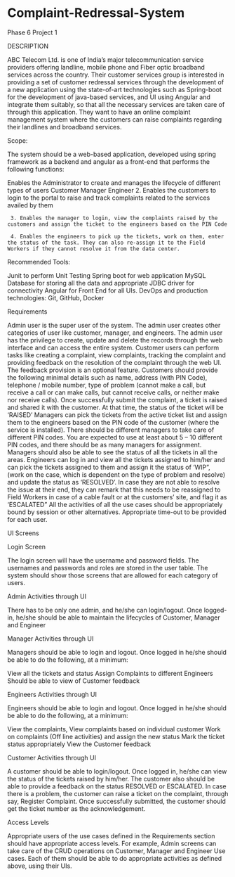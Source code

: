 # Complaint-Redressal-System
Phase 6 Project 1

DESCRIPTION

ABC Telecom Ltd. is one of India’s major telecommunication service providers offering landline, mobile phone and Fiber optic broadband services across the country. Their customer services group is interested in providing a set of customer redressal services through the development of a new application using the state-of-art technologies such as Spring-boot for the development of java-based services, and UI using Angular and integrate them suitably, so that all the necessary services are taken care of through this application. They want to have an online complaint management system where the customers can raise complaints regarding their landlines and broadband services.

Scope:

The system should be a web-based application, developed using spring framework as a backend and angular as a front-end that performs the following functions:

Enables the Administrator to create and manages the lifecycle of different types of users
Customer
Manager
Engineer
     2. Enables the customers to login to the portal to raise and track complaints related to the services availed by them

     3. Enables the manager to login, view the complaints raised by the customers and assign the ticket to the engineers based on the PIN Code

     4. Enables the engineers to pick up the tickets, work on them, enter the status of the task. They can also re-assign it to the Field Workers if they cannot resolve it from the data center.

 

Recommended Tools:

Junit to perform Unit Testing
Spring boot for web application
MySQL Database for storing all the data and appropriate JDBC driver for connectivity
Angular for Front End for all UIs.
DevOps and production technologies: Git, GitHub, Docker
 

Requirements

Admin user is the super user of the system. The admin user creates other categories of user like customer, manager, and engineers. The admin user has the privilege to create, update and delete the records through the web interface and can access the entire system.
Customer users can perform tasks like creating a complaint, view complaints, tracking the complaint and providing feedback on the resolution of the complaint through the web UI. The feedback provision is an optional feature. Customers should provide the following minimal details such as name, address (with PIN Code), telephone / mobile number, type of problem (cannot make a call, but receive a call or can make calls, but cannot receive calls, or neither make nor receive calls). Once successfully submit the complaint, a ticket is raised and shared it with the customer. At that time, the status of the ticket will be ‘RAISED’
Managers can pick the tickets from the active ticket list and assign them to the engineers based on the PIN code of the customer (where the service is installed). There should be different managers to take care of different PIN codes. You are expected to use at least about 5 – 10 different PIN codes, and there should be as many managers for assignment. Managers should also be able to see the status of all the tickets in all the areas.
Engineers can log in and view all the tickets assigned to him/her and can pick the tickets assigned to them and assign it the status of ‘WIP”, (work on the case, which is dependent on the type of problem and resolve) and update the status as ‘RESOLVED’. In case they are not able to resolve the issue at their end, they can remark that this needs to be reassigned to Field Workers in case of a cable fault or at the customers’ site, and flag it as ‘ESCALATED”
All the activities of all the use cases should be appropriately bound by session or other alternatives. Appropriate time-out to be provided for each user.
 

UI Screens

Login Screen

The login screen will have the username and password fields. The usernames and passwords and roles are stored in the user table. The system should show those screens that are allowed for each category of users.

 

Admin Activities through UI

There has to be only one admin, and he/she can login/logout. Once logged-in, he/she should be able to maintain the lifecycles of Customer, Manager and Engineer

 

Manager Activities through UI

Managers should be able to login and logout. Once logged in he/she should be able to do the following, at a minimum:

View all the tickets and status
Assign Complaints to different Engineers
Should be able to view of Customer feedback
 

Engineers Activities through UI

Engineers should be able to login and logout. Once logged in he/she should be able to do the following, at a minimum:

View the complaints,
View complaints based on individual customer
Work on complaints (Off line activities) and assign the new status
Mark the ticket status appropriately
View the Customer feedback
 

Customer Activities through UI

A customer should be able to login/logout. Once logged in, he/she can view the status of the tickets raised by him/her. The customer also should be able to provide a feedback on the status RESOLVED or ESCALATED. In case there is a problem, the customer can raise a ticket on the complaint, through say, Register Complaint. Once successfully submitted, the customer should get the ticket number as the acknowledgement.

 

Access Levels

Appropriate users of the use cases defined in the Requirements section should have appropriate access levels. For example, Admin screens can take care of the CRUD operations on Customer, Manager and Engineer Use cases. Each of them should be able to do appropriate activities as defined above, using their UIs.
